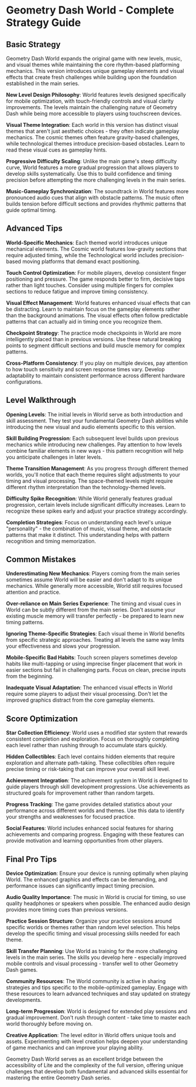 # Geometry Dash World - Complete Strategy Guide

## Basic Strategy

Geometry Dash World expands the original game with new levels, music, and visual themes while maintaining the core rhythm-based platforming mechanics. This version introduces unique gameplay elements and visual effects that create fresh challenges while building upon the foundation established in the main series.

**New Level Design Philosophy**: World features levels designed specifically for mobile optimization, with touch-friendly controls and visual clarity improvements. The levels maintain the challenging nature of Geometry Dash while being more accessible to players using touchscreen devices.

**Visual Theme Integration**: Each world in this version has distinct visual themes that aren't just aesthetic choices - they often indicate gameplay mechanics. The cosmic themes often feature gravity-based challenges, while technological themes introduce precision-based obstacles. Learn to read these visual cues as gameplay hints.

**Progressive Difficulty Scaling**: Unlike the main game's steep difficulty curve, World features a more gradual progression that allows players to develop skills systematically. Use this to build confidence and timing precision before attempting the more challenging levels in the main series.

**Music-Gameplay Synchronization**: The soundtrack in World features more pronounced audio cues that align with obstacle patterns. The music often builds tension before difficult sections and provides rhythmic patterns that guide optimal timing.

## Advanced Tips

**World-Specific Mechanics**: Each themed world introduces unique mechanical elements. The Cosmic world features low-gravity sections that require adjusted timing, while the Technological world includes precision-based moving platforms that demand exact positioning.

**Touch Control Optimization**: For mobile players, develop consistent finger positioning and pressure. The game responds better to firm, decisive taps rather than light touches. Consider using multiple fingers for complex sections to reduce fatigue and improve timing consistency.

**Visual Effect Management**: World features enhanced visual effects that can be distracting. Learn to maintain focus on the gameplay elements rather than the background animations. The visual effects often follow predictable patterns that can actually aid in timing once you recognize them.

**Checkpoint Strategy**: The practice mode checkpoints in World are more intelligently placed than in previous versions. Use these natural breaking points to segment difficult sections and build muscle memory for complex patterns.

**Cross-Platform Consistency**: If you play on multiple devices, pay attention to how touch sensitivity and screen response times vary. Develop adaptability to maintain consistent performance across different hardware configurations.

## Level Walkthrough

**Opening Levels**: The initial levels in World serve as both introduction and skill assessment. They test your fundamental Geometry Dash abilities while introducing the new visual and audio elements specific to this version.

**Skill Building Progression**: Each subsequent level builds upon previous mechanics while introducing new challenges. Pay attention to how levels combine familiar elements in new ways - this pattern recognition will help you anticipate challenges in later levels.

**Theme Transition Management**: As you progress through different themed worlds, you'll notice that each theme requires slight adjustments to your timing and visual processing. The space-themed levels might require different rhythm interpretation than the technology-themed levels.

**Difficulty Spike Recognition**: While World generally features gradual progression, certain levels include significant difficulty increases. Learn to recognize these spikes early and adjust your practice strategy accordingly.

**Completion Strategies**: Focus on understanding each level's unique "personality" - the combination of music, visual theme, and obstacle patterns that make it distinct. This understanding helps with pattern recognition and timing memorization.

## Common Mistakes

**Underestimating New Mechanics**: Players coming from the main series sometimes assume World will be easier and don't adapt to its unique mechanics. While generally more accessible, World still requires focused attention and practice.

**Over-reliance on Main Series Experience**: The timing and visual cues in World can be subtly different from the main series. Don't assume your existing muscle memory will transfer perfectly - be prepared to learn new timing patterns.

**Ignoring Theme-Specific Strategies**: Each visual theme in World benefits from specific strategic approaches. Treating all levels the same way limits your effectiveness and slows your progression.

**Mobile-Specific Bad Habits**: Touch screen players sometimes develop habits like multi-tapping or using imprecise finger placement that work in easier sections but fail in challenging parts. Focus on clean, precise inputs from the beginning.

**Inadequate Visual Adaptation**: The enhanced visual effects in World require some players to adjust their visual processing. Don't let the improved graphics distract from the core gameplay elements.

## Score Optimization

**Star Collection Efficiency**: World uses a modified star system that rewards consistent completion and exploration. Focus on thoroughly completing each level rather than rushing through to accumulate stars quickly.

**Hidden Collectibles**: Each level contains hidden elements that require exploration and alternate path-taking. These collectibles often require precise timing or risk-taking that can improve your overall skill level.

**Achievement Integration**: The achievement system in World is designed to guide players through skill development progressions. Use achievements as structured goals for improvement rather than random targets.

**Progress Tracking**: The game provides detailed statistics about your performance across different worlds and themes. Use this data to identify your strengths and weaknesses for focused practice.

**Social Features**: World includes enhanced social features for sharing achievements and comparing progress. Engaging with these features can provide motivation and learning opportunities from other players.

## Final Pro Tips

**Device Optimization**: Ensure your device is running optimally when playing World. The enhanced graphics and effects can be demanding, and performance issues can significantly impact timing precision.

**Audio Quality Importance**: The music in World is crucial for timing, so use quality headphones or speakers when possible. The enhanced audio design provides more timing cues than previous versions.

**Practice Session Structure**: Organize your practice sessions around specific worlds or themes rather than random level selection. This helps develop the specific timing and visual processing skills needed for each theme.

**Skill Transfer Planning**: Use World as training for the more challenging levels in the main series. The skills you develop here - especially improved mobile controls and visual processing - transfer well to other Geometry Dash games.

**Community Resources**: The World community is active in sharing strategies and tips specific to the mobile-optimized gameplay. Engage with these resources to learn advanced techniques and stay updated on strategy developments.

**Long-term Progression**: World is designed for extended play sessions and gradual improvement. Don't rush through content - take time to master each world thoroughly before moving on.

**Creative Application**: The level editor in World offers unique tools and assets. Experimenting with level creation helps deepen your understanding of game mechanics and can improve your playing ability.

Geometry Dash World serves as an excellent bridge between the accessibility of Lite and the complexity of the full version, offering unique challenges that develop both fundamental and advanced skills essential for mastering the entire Geometry Dash series.